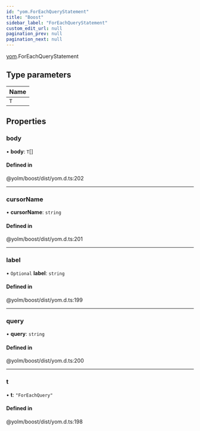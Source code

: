 ```yaml
---
id: "yom.ForEachQueryStatement"
title: "Boost"
sidebar_label: "ForEachQueryStatement"
custom_edit_url: null
pagination_prev: null
pagination_next: null
---
```


[yom](../namespaces/yom.md).ForEachQueryStatement

## Type parameters

| Name |
| :------ |
| `T` |

## Properties

### body

• **body**: `T`[]

#### Defined in

@yolm/boost/dist/yom.d.ts:202

___

### cursorName

• **cursorName**: `string`

#### Defined in

@yolm/boost/dist/yom.d.ts:201

___

### label

• `Optional` **label**: `string`

#### Defined in

@yolm/boost/dist/yom.d.ts:199

___

### query

• **query**: `string`

#### Defined in

@yolm/boost/dist/yom.d.ts:200

___

### t

• **t**: ``"ForEachQuery"``

#### Defined in

@yolm/boost/dist/yom.d.ts:198
